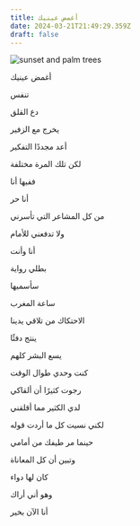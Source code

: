 ```yaml
---
title: أغمض عينيك
date: 2024-03-21T21:49:29.359Z
draft: false
---
```


![sunset and palm trees](https://images.unsplash.com/photo-1460627390041-532a28402358?ixlib=rb-4.0.3\&q=85\&fm=jpg\&crop=entropy\&cs=srgb\&w=640)

أغمض عينيك

تنفس

دع القلق

يخرج مع الزفير

أعد مجددًا التفكير

لكن تلك المرة مختلفة

ففيها أنا

أنا حر

من كل المشاعر التي تأسرني

ولا تدفعني للأمام

أنا وأنت

بطلي رواية

سأسميها

ساعة المغرب

الاحتكاك من تلاقي يدينا

ينتج دفئًا

يسع البشر كلهم

كنت وحدي طوال الوقت

رجوت كثيرًا أن ألقاكي

لدي الكثير مما أقلقني

لكني نسيت كل ما أردت قوله

حينما مر طيفك من أمامي

وتبين أن كل المعاناة

كان لها دواء

وهو أني أراك

أنا الآن بخير
